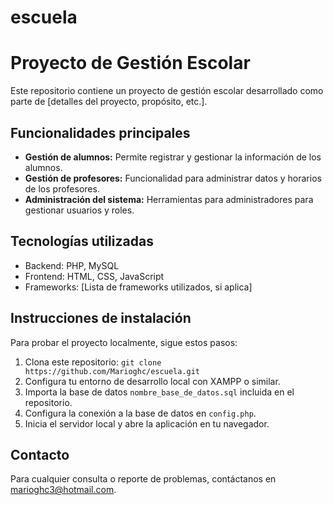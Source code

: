 # escuela
# Proyecto de Gestión Escolar

Este repositorio contiene un proyecto de gestión escolar desarrollado como parte de [detalles del proyecto, propósito, etc.].

## Funcionalidades principales

- **Gestión de alumnos:** Permite registrar y gestionar la información de los alumnos.
- **Gestión de profesores:** Funcionalidad para administrar datos y horarios de los profesores.
- **Administración del sistema:** Herramientas para administradores para gestionar usuarios y roles.

## Tecnologías utilizadas

- Backend: PHP, MySQL
- Frontend: HTML, CSS, JavaScript
- Frameworks: [Lista de frameworks utilizados, si aplica]

## Instrucciones de instalación

Para probar el proyecto localmente, sigue estos pasos:

1. Clona este repositorio: `git clone https://github.com/Marioghc/escuela.git`
2. Configura tu entorno de desarrollo local con XAMPP o similar.
3. Importa la base de datos `nombre_base_de_datos.sql` incluida en el repositorio.
4. Configura la conexión a la base de datos en `config.php`.
5. Inicia el servidor local y abre la aplicación en tu navegador.

## Contacto

Para cualquier consulta o reporte de problemas, contáctanos en marioghc3@hotmail.com.


